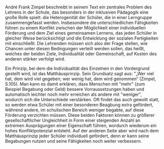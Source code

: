 André Frank Zimpel beschreibt in seinem Text ein zentrales Problem des Lehrens in der Schule, das besonders in der inklusiven Pädagogik eine große Rolle spielt: die Heterogenität der Schüler, die in einer Lerngruppe zusammengefasst werden.
Insbesondere die unterschiedlichen Fähigkeiten führen zu einem Konflikt zwischen der Möglichkeit einer individuellen Förderung und dem Ziel eines gemeinsamen Lernens, das jeden Schüler in gleicher Weise berücksichtigt und die Entwicklung der sozialen Fertigkeiten mit einschließt.
Die Lehrenden müssen sich also der Frage stellen, wie Chancen unter diesen Bedingungen verteilt werden sollen, das heißt, welches der beiden Ziele, Individualität oder Gemeinschaft, auf Kosten des anderen stärker verfolgt wird.

Ein Prinzip, bei dem die Individualität des Einzelnen in den Vordergrund gestellt wird, ist das Matthäusprinzip. Sein Grundsatz sagt aus: "„Wer viel hat, dem wird viel gegeben; wer wenig hat, dem wird genommen“ (Zimpel, S.105).
Man kann es damit erklären, dass Menschen mit "mehr" (zum Beispiel Begabung oder Geld) bessere Vorraussetzungen haben und automatisch leichter noch mehr erreichen als andere mit "weniger", wodurch sich die Unterschiede verstärken. 
Oft findet das auch gewollt statt, so werden etwa Schüler mit einer besonderen Beagbung extra gefördert, während andere, im schulischen Bereich weniger begabte, auf diese Förderung verzichten müssen.
Diese beiden Faktoren können zu größerer gesellschaftlicher Ungleichheit in Form einer steigenden Anzahl an extremen Ausprägungen einer Eigenschaft führen, wordurch wiederum ein hohes Konfliktpotenzial entsteht.
Auf der anderen Seite aber wird nach dem Matthäusprinzip jeder Schüler individuell gefördert, denn er kann seine Begabungen nutzen und seine Fähigkeiten noch weiter verbessern.


